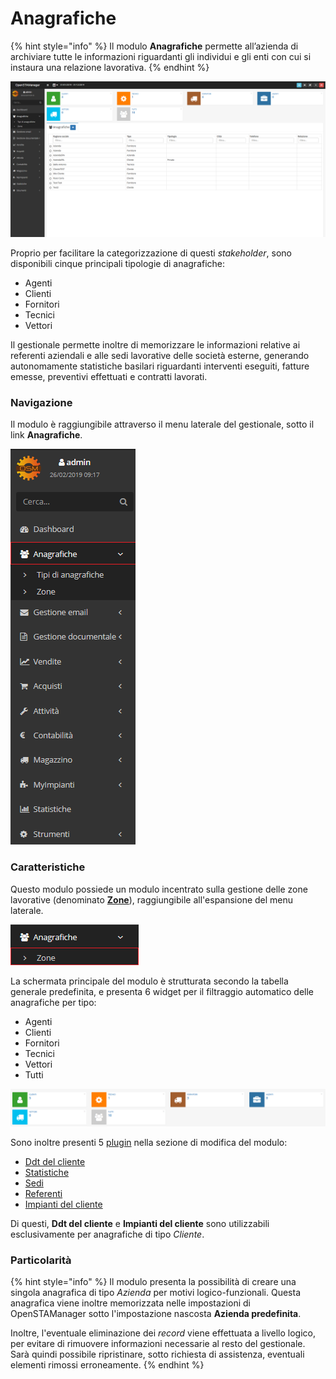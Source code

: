 # Anagrafiche

{% hint style="info" %}
Il modulo **Anagrafiche** permette all’azienda di archiviare tutte le informazioni riguardanti gli individui e gli enti con cui si instaura una relazione lavorativa.
{% endhint %}

![Screenshot Anagrafiche](../../../.gitbook/assets/interfacciaanagrafiche.PNG)

Proprio per facilitare la categorizzazione di questi _stakeholder_, sono disponibili cinque principali tipologie di anagrafiche:

* Agenti
* Clienti
* Fornitori
* Tecnici
* Vettori

Il gestionale permette inoltre di memorizzare le informazioni relative ai referenti aziendali e alle sedi lavorative delle società esterne, generando autonomamente statistiche basilari riguardanti interventi eseguiti, fatture emesse, preventivi effettuati e contratti lavorati.

### Navigazione

Il modulo è raggiungibile attraverso il menu laterale del gestionale, sotto il link **Anagrafiche**.

![](../../../.gitbook/assets/navigazioneanagrafiche.PNG)

### Caratteristiche

Questo modulo possiede un modulo incentrato sulla gestione delle zone lavorative \(denominato [**Zone**](zone.md)\), raggiungibile all'espansione del menu laterale.

![Navigazione Zone](../../../.gitbook/assets/navigazionezone%20%281%29%20%281%29.PNG)

La schermata principale del modulo è strutturata secondo la tabella generale predefinita, e presenta 6 widget per il filtraggio automatico delle anagrafiche per tipo:

* Agenti
* Clienti
* Fornitori
* Tecnici
* Vettori
* Tutti

![](../../../.gitbook/assets/widgetanagrafiche.PNG)

Sono inoltre presenti 5 [plugin](plugin/) nella sezione di modifica del modulo:

* [Ddt del cliente](plugin/ddtdelcliente.md)
* [Statistiche](plugin/statistiche.md)
* [Sedi](plugin/sedi.md)
* [Referenti](plugin/referenti.md)
* [Impianti del cliente](plugin/impiantidelcliente.md)

Di questi, **Ddt del cliente** e **Impianti del cliente** sono utilizzabili esclusivamente per anagrafiche di tipo _Cliente_.

### Particolarità

{% hint style="info" %}
Il modulo presenta la possibilità di creare una singola anagrafica di tipo _Azienda_ per motivi logico-funzionali. Questa anagrafica viene inoltre memorizzata nelle impostazioni di OpenSTAManager sotto l'impostazione nascosta **Azienda predefinita**.

Inoltre, l'eventuale eliminazione dei _record_ viene effettuata a livello logico, per evitare di rimuovere informazioni necessarie al resto del gestionale. Sarà quindi possibile ripristinare, sotto richiesta di assistenza, eventuali elementi rimossi erroneamente.
{% endhint %}

